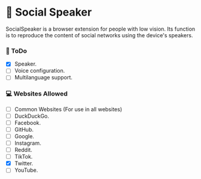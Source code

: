 # 📢 Social Speaker

SocialSpeaker is a browser extension for people with low vision. Its function is to reproduce the content of social networks using the device's speakers.

### 📝 ToDo

- [x] Speaker.
- [ ] Voice configuration.
- [ ] Multilanguage support.

### 💻 Websites Allowed

- [ ] Common Websites (For use in all websites)
- [ ] DuckDuckGo.
- [ ] Facebook.
- [ ] GitHub.
- [ ] Google.
- [ ] Instagram.
- [ ] Reddit.
- [ ] TikTok.
- [x] Twitter.
- [ ] YouTube.
